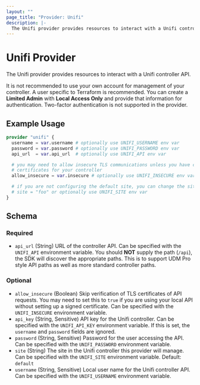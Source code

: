 ```yaml
---
layout: ""
page_title: "Provider: Unifi"
description: |-
  The Unifi provider provides resources to interact with a Unifi controller API.
---
```


# Unifi Provider

The Unifi provider provides resources to interact with a Unifi controller API.

It is not recommended to use your own account for management of your controller. A user specific to
Terraform is recommended. You can create a **Limited Admin** with **Local Access Only** and
provide that information for authentication. Two-factor authentication is not supported in the provider.

## Example Usage

```terraform
provider "unifi" {
  username = var.username # optionally use UNIFI_USERNAME env var
  password = var.password # optionally use UNIFI_PASSWORD env var
  api_url  = var.api_url  # optionally use UNIFI_API env var

  # you may need to allow insecure TLS communications unless you have configured
  # certificates for your controller
  allow_insecure = var.insecure # optionally use UNIFI_INSECURE env var

  # if you are not configuring the default site, you can change the site
  # site = "foo" or optionally use UNIFI_SITE env var
}
```

<!-- schema generated by tfplugindocs -->
## Schema

### Required

- `api_url` (String) URL of the controller API. Can be specified with the `UNIFI_API` environment variable. You should **NOT** supply the path (`/api`), the SDK will discover the appropriate paths. This is to support UDM Pro style API paths as well as more standard controller paths.

### Optional

- `allow_insecure` (Boolean) Skip verification of TLS certificates of API requests. You may need to set this to `true` if you are using your local API without setting up a signed certificate. Can be specified with the `UNIFI_INSECURE` environment variable.
- `api_key` (String, Sensitive) API key for the Unifi controller. Can be specified with the `UNIFI_API_KEY` environment variable. If this is set, the `username` and `password` fields are ignored.
- `password` (String, Sensitive) Password for the user accessing the API. Can be specified with the `UNIFI_PASSWORD` environment variable.
- `site` (String) The site in the Unifi controller this provider will manage. Can be specified with the `UNIFI_SITE` environment variable. Default: `default`
- `username` (String, Sensitive) Local user name for the Unifi controller API. Can be specified with the `UNIFI_USERNAME` environment variable.
